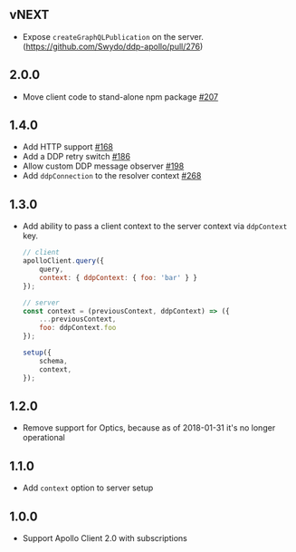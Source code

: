## vNEXT
 - Expose `createGraphQLPublication` on the server. (https://github.com/Swydo/ddp-apollo/pull/276)

## 2.0.0

- Move client code to stand-alone npm package [#207](https://github.com/Swydo/ddp-apollo/pull/207)

## 1.4.0

- Add HTTP support [#168](https://github.com/Swydo/ddp-apollo/pull/168)
- Add a DDP retry switch [#186](https://github.com/Swydo/ddp-apollo/pull/186)
- Allow custom DDP message observer [#198](https://github.com/Swydo/ddp-apollo/pull/198)
- Add `ddpConnection` to the resolver context [#268](https://github.com/Swydo/ddp-apollo/pull/268)

## 1.3.0

- Add ability to pass a client context to the server context via `ddpContext` key.
  ```js
  // client
  apolloClient.query({
      query,
      context: { ddpContext: { foo: 'bar' } }
  });

  // server
  const context = (previousContext, ddpContext) => ({
      ...previousContext,
      foo: ddpContext.foo
  });

  setup({
      schema,
      context,
  });
  ```

## 1.2.0

- Remove support for Optics, because as of 2018-01-31 it's no longer operational

## 1.1.0

- Add `context` option to server setup

## 1.0.0

- Support Apollo Client 2.0 with subscriptions
